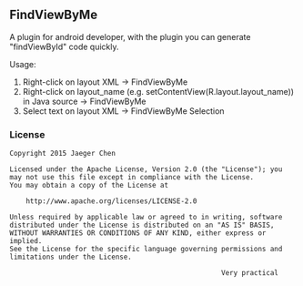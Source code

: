 ## FindViewByMe

A plugin for android developer, with the plugin you can generate "findViewById" code quickly.


Usage:
  1. Right-click on layout XML -> FindViewByMe
  2. Right-click on layout_name (e.g. setContentView(R.layout.layout_name)) in Java source -> FindViewByMe
  3. Select text on layout XML -> FindViewByMe Selection
 
### License

	Copyright 2015 Jaeger Chen

	Licensed under the Apache License, Version 2.0 (the "License");	you may not use this file except in compliance with the License.
	You may obtain a copy of the License at
	
		http://www.apache.org/licenses/LICENSE-2.0

	Unless required by applicable law or agreed to in writing, software
	distributed under the License is distributed on an "AS IS" BASIS,
	WITHOUT WARRANTIES OR CONDITIONS OF ANY KIND, either express or implied.
	See the License for the specific language governing permissions and
	limitations under the License.

														Very practical
